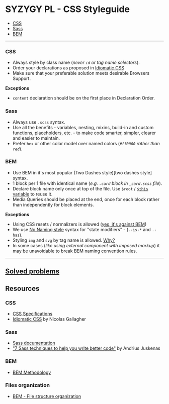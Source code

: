 # SYZYGY PL - CSS Styleguide

* [CSS](#css)
* [Sass](#sass)
* [BEM](#bem)

---

### CSS
* Always style by class name (_never `id` or tag name selectors_). 
* Order your declarations as proposed in [Idiomatic CSS](https://github.com/necolas/idiomatic-css#declaration-order)
* Make sure that your preferable solution meets desirable Browsers Support.

**Exceptions**
* `content` declaration should be on the first place in Declaration Order.


### Sass
* Always use `.scss` syntax.
* Use all the benefits - variables, nesting, mixins, build-in and custom functions,
  placeholders, etc. - to make code smarter, simpler, clearer and easier to maintain.
* Prefer `hex` or other color model over named colors (_`#ff0000` rather than `red`_).


### BEM
* Use BEM in it's most popular (Two Dashes style)[two dashes style] syntax.
* 1 block per 1 file with identical name (_e.g. `.card` block in `_card.scss` file_).
* Declare block name only once at top of the file. Use `$root` / [`$this` variable](https://www.devbridge.com/articles/7-sass-techniques-to-help-you-write-better-code/)
  to reuse it.
* Media Queries should be placed at the end, once for each block rather than
  independently for block elements.
 
**Exceptions**
* Using CSS resets / normalizers is allowed ([yes, it's against BEM](https://en.bem.info/methodology/faq/#why-shouldnt-i-use-a-css-reset))
* We use [No Naming style](https://en.bem.info/methodology/naming-convention/#no-namespace-style)
  syntax for "state modifiers" - (`.-is-*` and `.-has`).
* Styling `img` and `svg` by tag name is allowed. [Why?](FAQ.md#styling-img-and-svg-by-tag-name) 
* In some cases (_like using external component with imposed markup_) it may be
  unavoidable to break BEM naming convention rules.


---


## [Solved problems](FAQ.md)


## Resources

### CSS
* [CSS Specifications](https://www.w3.org/Style/CSS/specs.en.html)
* [Idiomatic CSS](https://github.com/necolas/idiomatic-css) by Nicolas Gallagher

### Sass
* [Sass documentation](https://sass-lang.com/)
* ["7 Sass techniques to help you write better code"](https://www.devbridge.com/articles/7-sass-techniques-to-help-you-write-better-code/)
  by Andrius Juskenas

### BEM
* [BEM Methodology](https://en.bem.info/methodology/)
 

### Files organization
* [BEM - File structure organization](https://en.bem.info/methodology/filestructure/)

